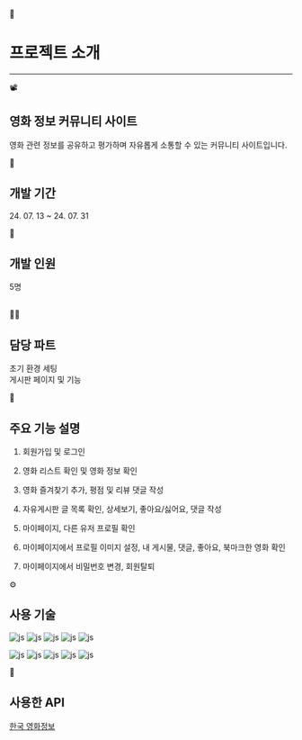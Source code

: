 🔔 <h1>프로젝트 소개</h1>
<hr>

📽️ <h2> 영화 정보 커뮤니티 사이트</h2>
영화 관련 정보를 공유하고 평가하며 자유롭게 소통할 수 있는 커뮤니티 사이트입니다.
<br>

📅 <h2>개발 기간</h2>
24. 07. 13 ~ 24. 07. 31
<br>

👥 <h2>개발 인원</h2>
5명       
<br>

💁‍♂️ <h2>담당 파트</h2>
초기 환경 세팅
<br>
게시판 페이지 및 기능
<br>

📍 <h2>주요 기능 설명</h2>

1. 회원가입 및 로그인

2. 영화 리스트 확인 및 영화 정보 확인

3. 영화 즐겨찾기 추가, 평점 및 리뷰 댓글 작성

4. 자유게시판 글 목록 확인, 상세보기, 좋아요/싫어요, 댓글 작성

5. 마이페이지, 다른 유저 프로필 확인

6. 마이페이지에서 프로필 이미지 설정, 내 게시물, 댓글, 좋아요, 북마크한 영화 확인

7. 마이페이지에서 비밀번호 변경, 회원탈퇴

⚙️ <h2>사용 기술</h2>

![js](https://img.shields.io/badge/Spring-6DB33F?style=for-the-badge&logo=spring&logoColor=white)
![js](https://img.shields.io/badge/MySQL-00000F?style=for-the-badge&logo=mysql&logoColor=white)
![js](https://img.shields.io/badge/Bootstrap-563D7C?style=for-the-badge&logo=bootstrap&logoColor=white)
![js](https://img.shields.io/badge/GitHub-100000?style=for-the-badge&logo=github&logoColor=white)
![js](https://img.shields.io/badge/GIT-E44C30?style=for-the-badge&logo=git&logoColor=white)

![js](https://img.shields.io/badge/Java-ED8B00?style=for-the-badge&logo=openjdk&logoColor=white)
![js](https://img.shields.io/badge/JavaScript-F7DF1E?style=for-the-badge&logo=JavaScript&logoColor=white)
![js](https://img.shields.io/badge/CSS3-1572B6?style=for-the-badge&logo=css3&logoColor=white)
![js](https://img.shields.io/badge/HTML5-E34F26?style=for-the-badge&logo=html5&logoColor=white)
![js](https://img.shields.io/badge/Sourcetree-0052CC?style=for-the-badge&logo=Sourcetree&logoColor=white)

🔑 <h2>사용한 API</h2>
<a href="https://www.kmdb.or.kr/info/api/apiDetail/6">한국 영화정보</a>
